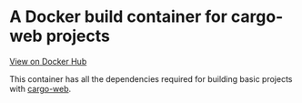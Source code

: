 # A Docker build container for cargo-web projects

[View on Docker Hub](https://hub.docker.com/r/nessex/cargo-web-docker/)

This container has all the dependencies required for building basic projects with [cargo-web](https://github.com/koute/cargo-web).

